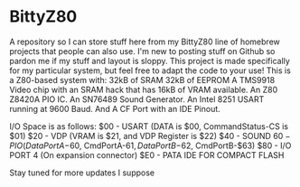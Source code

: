 # BittyZ80
A repository so I can store stuff here from my BittyZ80 line of homebrew projects that people can also use.
I'm new to posting stuff on Github so pardon me if my stuff and layout is sloppy.
This project is made specifically for my particular system, but feel free to adapt the code to your use!
This is a Z80-based system with:
32kB of SRAM
32kB of EEPROM
A TMS9918 Video chip with an SRAM hack that has 16kB of VRAM available.
An Z80 Z8420A PIO IC.
An SN76489 Sound Generator.
An Intel 8251 USART running at 9600 Baud.
And A CF Port with an IDE Pinout.

I/O Space is as follows:
$00 - USART (DATA is $00, CommandStatus-CS is $01)
$20 - VDP (VRAM is $21, and VDP Register is $22)
$40 - SOUND
$60 - PIO (DataPortA-$60, CmdPortA-$61, DataPortB-$62, CmdPortB-$63)
$80 - I/O PORT 4 (On expansion connector)
$E0 - PATA IDE FOR COMPACT FLASH

Stay tuned for more updates I suppose
